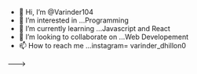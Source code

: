 - 👋 Hi, I’m @Varinder104
- 👀 I’m interested in ...Programming
- 🌱 I’m currently learning ...Javascript and React
- 💞️ I’m looking to collaborate on ...Web Developement
- 📫 How to reach me ...instagram= varinder_dhillon0

--->
